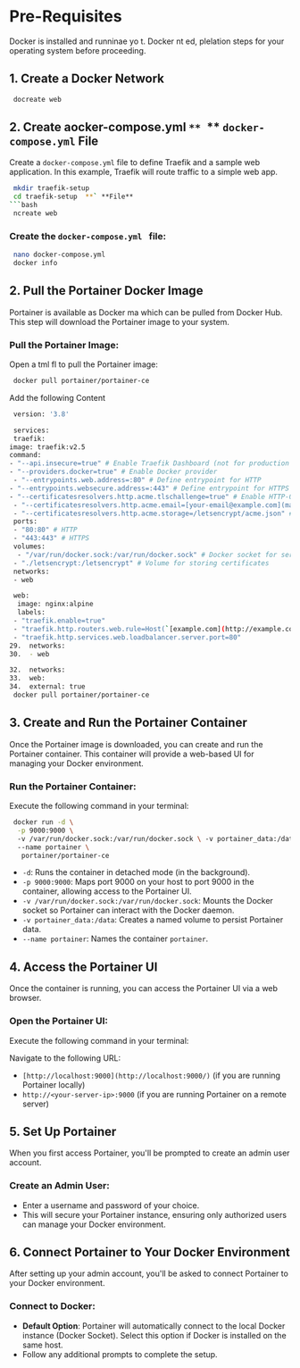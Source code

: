 
# Pre-Requisites
 Docker is installed and runninae  yo t.  Docker nt ed, plelation steps for your operating system before proceeding.

## 1\. Create a Docker Network

```bash
 docreate web
 ```
## 2\. Create aocker-compose.yml `** `** `docker-compose.yml` File

Create a `docker-compose.yml` file to define Traefik and a sample web application. In this example, Traefik will route traffic to a simple web app.

```bash
 mkdir traefik-setup
 cd traefik-setup  **` **File**
```bash
 ncreate web
 ```
###  Create the `docker-compose.yml ` file:

 ```bash
  nano docker-compose.yml
  docker info
```

## 2\. Pull the Portainer Docker Image
Portainer is available as  Docker ma which can be pulled from Docker Hub. This step will download the Portainer image to your system.

###  **Pull the Portainer Image**:
Open a tml  fl to pull the Portainer image:

```bash
 docker pull portainer/portainer-ce
 ```
Add the following Content

```bash
 version: '3.8'

 services:
 traefik:
image: traefik:v2.5
command:
- "--api.insecure=true" # Enable Traefik Dashboard (not for production use)
- "--providers.docker=true" # Enable Docker provider
 - "--entrypoints.web.address=:80" # Define entrypoint for HTTP
- "--entrypoints.websecure.address=:443" # Define entrypoint for HTTPS
- "--certificatesresolvers.http.acme.tlschallenge=true" # Enable HTTP-01 challenge for ACME
 - "--certificatesresolvers.http.acme.email=[your-email@example.com](mailto:your-email@example.com)" # Your email for ACME
 - "--certificatesresolvers.http.acme.storage=/letsencrypt/acme.json" # Storage for certificates
 ports:
 - "80:80" # HTTP
 - "443:443" # HTTPS
 volumes:
  - "/var/run/docker.sock:/var/run/docker.sock" # Docker socket for service discovery
 - "./letsencrypt:/letsencrypt" # Volume for storing certificates
 networks:
 - web

 web:
  image: nginx:alpine
  labels:
 - "traefik.enable=true"
 - "traefik.http.routers.web.rule=Host(`[example.com](http://example.com/)`)" # Replace with your domain
 - "traefik.http.services.web.loadbalancer.server.port=80"
29.  networks:
30.  - web

32.  networks:
33.  web:
34.  external: true
 docker pull portainer/portainer-ce
 ```


## 3\. Create and Run the Portainer Container
Once the Portainer image is downloaded, you can create and run the Portainer container. This container will provide a web-based UI for managing your Docker environment.

###  **Run the Portainer Container**:
Execute the following command in your terminal:

``` bash
 docker run -d \
  -p 9000:9000 \ 
  -v /var/run/docker.sock:/var/run/docker.sock \ -v portainer_data:/data \ 
  --name portainer \
   portainer/portainer-ce
```
-   `-d`: Runs the container in detached mode (in the background).
-   `-p 9000:9000`: Maps port 9000 on your host to port 9000 in the container, allowing access to the Portainer UI.
-   `-v /var/run/docker.sock:/var/run/docker.sock`: Mounts the Docker socket so Portainer can interact with the Docker daemon.
-   `-v portainer_data:/data`: Creates a named volume to persist Portainer data.
-   `--name portainer`: Names the container  `portainer`.

## 4\. Access the Portainer UI
Once the container is running, you can access the Portainer UI via a web browser.

###  **Open the Portainer UI**:
Execute the following command in your terminal:

Navigate to the following URL:
-   `[http://localhost:9000](http://localhost:9000/)`  (if you are running Portainer locally)
-   `http://<your-server-ip>:9000`  (if you are running Portainer on a remote server)

## 5\. Set Up Portainer 

When you first access Portainer, you'll be prompted to create an admin user account.
### **Create an Admin User**:

-   Enter a username and password of your choice.
-   This will secure your Portainer instance, ensuring only authorized users can manage your Docker environment.

## 6\. Connect Portainer to Your Docker Environment

After setting up your admin account, you'll be asked to connect Portainer to your Docker environment.
### **Connect to Docker**:

-   **Default Option**: Portainer will automatically connect to the local Docker instance (Docker Socket). Select this option if Docker is installed on the same host.
-   Follow any additional prompts to complete the setup.
<!--stackedit_data:
eyJoaXN0b3J5IjpbNjI2MTExMDUxLDE1MDg3ODgzMjUsLTEwNz
A5MjcxNTMsLTE5NDU2NTEzNTUsLTIxMTc1MTg3NjEsNjUxNTAz
Njg5LDExOTcwMTY0NDNdfQ==
-->